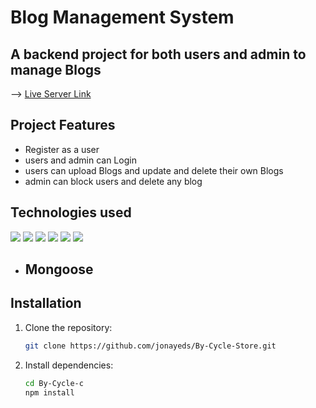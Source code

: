 # Blog Management System
## A backend project for both users and admin to manage Blogs
--> <a href="https://blog-management-nine.vercel.app/">Live Server Link</a>


## Project Features
- Register as a user
- users and admin can Login
- users can upload Blogs and update and delete their own Blogs
- admin can block users and delete any blog

## Technologies used
<p align="left">  
<a ">
 <img  src="https://readme-components.vercel.app/api?component=logo&fill=black&logo=express.js&svgfill=15d8fe">  
 </a>
   <a >
<img  src="https://readme-components.vercel.app/api?component=logo&fill=black&logo=typescript&svgfill=2d79c7">
</a>
  <a >
<img  src="https://readme-components.vercel.app/api?component=logo&fill=black&logo=mongoDB&svgfill=8ed5fa">
</a>
 <a >
 <img  src="https://readme-components.vercel.app/api?component=logo&fill=black&logo=node.js&svgfill=659b60">
</a>
<a >
<img  src="https://readme-components.vercel.app/api?component=logo&fill=black&logo=vercel&svgfill=df5c43">  
</a>
<a >
<img  src="https://readme-components.vercel.app/api?component=logo&fill=black&logo=postman&svgfill=cd6799">
</a>


<!-- <a href="https://github.com/harish-sethuraman/readme-components">
<img  src="https://readme-components.vercel.app/api?component=logo&fill=black&logo=html5&svgfill=f06629">
</a> -->
  - ## Mongoose
</p>

## Installation

1. Clone the repository:

   ```bash
   git clone https://github.com/jonayeds/By-Cycle-Store.git

2. Install dependencies:

   ```bash
   cd By-Cycle-c
   npm install
